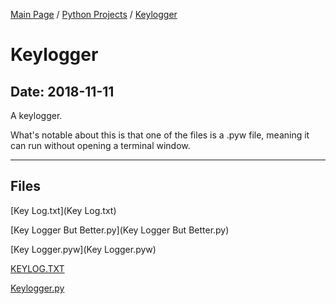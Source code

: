 [Main Page](/) / [Python Projects](/python) / [Keylogger](/python/2018-11-11_Keylogger)

# Keylogger

## Date: 2018-11-11

A keylogger.

What's notable about this is that one of the files is a .pyw file, meaning it can run without opening a terminal window.

-----

## Files

[Key Log.txt](Key Log.txt)

[Key Logger But Better.py](Key Logger But Better.py)

[Key Logger.pyw](Key Logger.pyw)

[KEYLOG.TXT](KEYLOG.TXT)

[Keylogger.py](Keylogger.py)